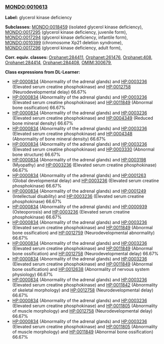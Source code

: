 
### [MONDO:0010613](http://purl.obolibrary.org/obo/MONDO_0010613)
**Label:** glycerol kinase deficiency

**Subclasses:** [MONDO:0018459](http://purl.obolibrary.org/obo/MONDO_0018459) (isolated glycerol kinase deficiency), [MONDO:0017295](http://purl.obolibrary.org/obo/MONDO_0017295) (glycerol kinase deficiency, juvenile form), [MONDO:0017294](http://purl.obolibrary.org/obo/MONDO_0017294) (glycerol kinase deficiency, infantile form), [MONDO:0010399](http://purl.obolibrary.org/obo/MONDO_0010399) (chromosome Xp21 deletion syndrome), [MONDO:0017296](http://purl.obolibrary.org/obo/MONDO_0017296) (glycerol kinase deficiency, adult form), 

**Corr. equiv. classes:** [Orphanet:284411](http://www.orpha.net/ORDO/Orphanet_284411), [Orphanet:261476](http://www.orpha.net/ORDO/Orphanet_261476), [Orphanet:408](http://www.orpha.net/ORDO/Orphanet_408), [Orphanet:284414](http://www.orpha.net/ORDO/Orphanet_284414), [Orphanet:284408](http://www.orpha.net/ORDO/Orphanet_284408), [OMIM:300679](http://purl.obolibrary.org/obo/OMIM_300679), 

**Class expressions from DL-Learner:**

- [HP:0000834](http://purl.obolibrary.org/obo/HP_0000834) (Abnormality of the adrenal glands) and [HP:0003236](http://purl.obolibrary.org/obo/HP_0003236) (Elevated serum creatine phosphokinase) and [HP:0012758](http://purl.obolibrary.org/obo/HP_0012758) (Neurodevelopmental delay) 66.67%
- [HP:0000834](http://purl.obolibrary.org/obo/HP_0000834) (Abnormality of the adrenal glands) and [HP:0003236](http://purl.obolibrary.org/obo/HP_0003236) (Elevated serum creatine phosphokinase) and [HP:0011849](http://purl.obolibrary.org/obo/HP_0011849) (Abnormal bone ossification) 66.67%
- [HP:0000834](http://purl.obolibrary.org/obo/HP_0000834) (Abnormality of the adrenal glands) and [HP:0003236](http://purl.obolibrary.org/obo/HP_0003236) (Elevated serum creatine phosphokinase) and [HP:0004349](http://purl.obolibrary.org/obo/HP_0004349) (Reduced bone mineral density) 66.67%
- [HP:0000834](http://purl.obolibrary.org/obo/HP_0000834) (Abnormality of the adrenal glands) and [HP:0003236](http://purl.obolibrary.org/obo/HP_0003236) (Elevated serum creatine phosphokinase) and [HP:0004348](http://purl.obolibrary.org/obo/HP_0004348) (Abnormality of bone mineral density) 66.67%
- [HP:0000834](http://purl.obolibrary.org/obo/HP_0000834) (Abnormality of the adrenal glands) and [HP:0003236](http://purl.obolibrary.org/obo/HP_0003236) (Elevated serum creatine phosphokinase) and [HP:0003330](http://purl.obolibrary.org/obo/HP_0003330) (Abnormal bone structure) 66.67%
- [HP:0000834](http://purl.obolibrary.org/obo/HP_0000834) (Abnormality of the adrenal glands) and [HP:0003198](http://purl.obolibrary.org/obo/HP_0003198) (Myopathy) and [HP:0003236](http://purl.obolibrary.org/obo/HP_0003236) (Elevated serum creatine phosphokinase) 66.67%
- [HP:0000834](http://purl.obolibrary.org/obo/HP_0000834) (Abnormality of the adrenal glands) and [HP:0001263](http://purl.obolibrary.org/obo/HP_0001263) (Global developmental delay) and [HP:0003236](http://purl.obolibrary.org/obo/HP_0003236) (Elevated serum creatine phosphokinase) 66.67%
- [HP:0000834](http://purl.obolibrary.org/obo/HP_0000834) (Abnormality of the adrenal glands) and [HP:0001249](http://purl.obolibrary.org/obo/HP_0001249) (Intellectual disability) and [HP:0003236](http://purl.obolibrary.org/obo/HP_0003236) (Elevated serum creatine phosphokinase) 66.67%
- [HP:0000834](http://purl.obolibrary.org/obo/HP_0000834) (Abnormality of the adrenal glands) and [HP:0000939](http://purl.obolibrary.org/obo/HP_0000939) (Osteoporosis) and [HP:0003236](http://purl.obolibrary.org/obo/HP_0003236) (Elevated serum creatine phosphokinase) 66.67%
- [HP:0000834](http://purl.obolibrary.org/obo/HP_0000834) (Abnormality of the adrenal glands) and [HP:0003236](http://purl.obolibrary.org/obo/HP_0003236) (Elevated serum creatine phosphokinase) and [HP:0011849](http://purl.obolibrary.org/obo/HP_0011849) (Abnormal bone ossification) and [HP:0012759](http://purl.obolibrary.org/obo/HP_0012759) (Neurodevelopmental abnormality) 66.67%
- [HP:0000834](http://purl.obolibrary.org/obo/HP_0000834) (Abnormality of the adrenal glands) and [HP:0003236](http://purl.obolibrary.org/obo/HP_0003236) (Elevated serum creatine phosphokinase) and [HP:0011849](http://purl.obolibrary.org/obo/HP_0011849) (Abnormal bone ossification) and [HP:0012758](http://purl.obolibrary.org/obo/HP_0012758) (Neurodevelopmental delay) 66.67%
- [HP:0000834](http://purl.obolibrary.org/obo/HP_0000834) (Abnormality of the adrenal glands) and [HP:0003236](http://purl.obolibrary.org/obo/HP_0003236) (Elevated serum creatine phosphokinase) and [HP:0011849](http://purl.obolibrary.org/obo/HP_0011849) (Abnormal bone ossification) and [HP:0012638](http://purl.obolibrary.org/obo/HP_0012638) (Abnormality of nervous system physiology) 66.67%
- [HP:0000834](http://purl.obolibrary.org/obo/HP_0000834) (Abnormality of the adrenal glands) and [HP:0003236](http://purl.obolibrary.org/obo/HP_0003236) (Elevated serum creatine phosphokinase) and [HP:0011842](http://purl.obolibrary.org/obo/HP_0011842) (Abnormality of skeletal morphology) and [HP:0012758](http://purl.obolibrary.org/obo/HP_0012758) (Neurodevelopmental delay) 66.67%
- [HP:0000834](http://purl.obolibrary.org/obo/HP_0000834) (Abnormality of the adrenal glands) and [HP:0003236](http://purl.obolibrary.org/obo/HP_0003236) (Elevated serum creatine phosphokinase) and [HP:0011805](http://purl.obolibrary.org/obo/HP_0011805) (Abnormality of muscle morphology) and [HP:0012758](http://purl.obolibrary.org/obo/HP_0012758) (Neurodevelopmental delay) 66.67%
- [HP:0000834](http://purl.obolibrary.org/obo/HP_0000834) (Abnormality of the adrenal glands) and [HP:0003236](http://purl.obolibrary.org/obo/HP_0003236) (Elevated serum creatine phosphokinase) and [HP:0011805](http://purl.obolibrary.org/obo/HP_0011805) (Abnormality of muscle morphology) and [HP:0011849](http://purl.obolibrary.org/obo/HP_0011849) (Abnormal bone ossification) 66.67%


